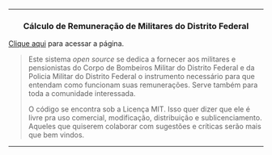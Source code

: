 
***

<h3 align="center"><strong>Cálculo de Remuneração de Militares do Distrito Federal</strong></h3>

[Clique aqui](https://militaresdf.com.br) para acessar a página.


>
> Este sistema <i>open source</i> se dedica a fornecer aos militares e pensionistas do Corpo de Bombeiros Militar do 
>Distrito Federal e da Policia Militar do Distrito Federal o instrumento necessário para que entendam como funcionam suas 
>remunerações. Serve também para toda a comunidade interessada.
>
>O código se encontra sob a Licença MIT. Isso quer dizer que ele é livre pra uso comercial, modificação, distribuição e 
>sublicenciamento. Aqueles que quiserem colaborar com sugestões e críticas serão mais que bem vindos.


***